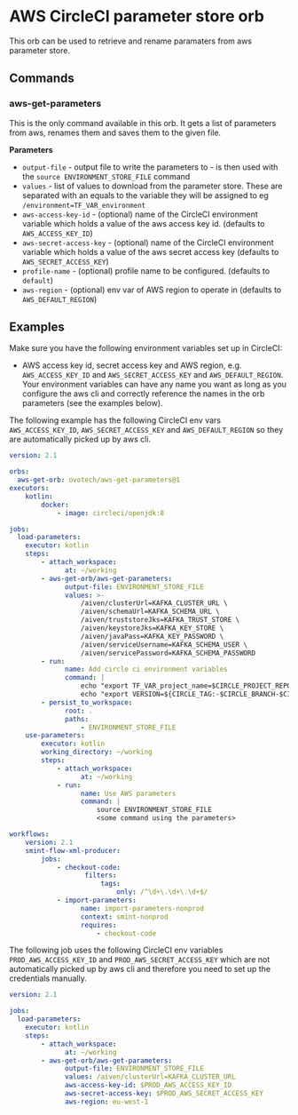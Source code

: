 # AWS CircleCI parameter store orb

This orb can be used to retrieve and rename paramaters from aws parameter store.

## Commands
### aws-get-parameters
This is the only command available in this orb. It gets a list of parameters from aws, renames them and saves them to the given file.

**Parameters**
- `output-file` - output file to write the parameters to - is then used with the ```source ENVIRONMENT_STORE_FILE``` command
- `values` - list of values to download from the parameter store. These are separated with an equals to the variable they will be assigned to eg ```/environment=TF_VAR_environment```
- `aws-access-key-id` - (optional) name of the CircleCI environment variable which holds a value of the aws access key id. (defaults to `AWS_ACCESS_KEY_ID`)
- `aws-secret-access-key` - (optional) name of the CircleCI environment variable which holds a value of the aws secret access key (defaults to `AWS_SECRET_ACCESS_KEY`)
- `profile-name` - (optional) profile name to be configured. (defaults to `default`)
- `aws-region` - (optional) env var of AWS region to operate in (defaults to `AWS_DEFAULT_REGION`)

## Examples
Make sure you have the following environment variables set up in CircleCI:
- AWS access key id, secret access key and AWS region, e.g. `AWS_ACCESS_KEY_ID` and `AWS_SECRET_ACCESS_KEY` and `AWS_DEFAULT_REGION`. Your environment variables can have any name you want as long as you configure the aws cli and correctly reference the names in the orb parameters (see the examples below).

The following example has the following CircleCI env vars `AWS_ACCESS_KEY_ID`, `AWS_SECRET_ACCESS_KEY` and `AWS_DEFAULT_REGION` so they are automatically picked up by aws cli.

```yaml
version: 2.1

orbs:
  aws-get-orb: ovotech/aws-get-parameters@1
executors:
    kotlin:
        docker:
            - image: circleci/openjdk:8

jobs:
  load-parameters:
    executor: kotlin
    steps:
        - attach_workspace:
              at: ~/working
        - aws-get-orb/aws-get-parameters:
              output-file: ENVIRONMENT_STORE_FILE
              values: >-
                  /aiven/clusterUrl=KAFKA_CLUSTER_URL \
                  /aiven/schemaUrl=KAFKA_SCHEMA_URL \
                  /aiven/truststoreJks=KAFKA_TRUST_STORE \
                  /aiven/keystoreJks=KAFKA_KEY_STORE \
                  /aiven/javaPass=KAFKA_KEY_PASSWORD \
                  /aiven/serviceUsername=KAFKA_SCHEMA_USER \
                  /aiven/servicePassword=KAFKA_SCHEMA_PASSWORD
        - run:
              name: Add circle ci environment variables
              command: |
                  echo "export TF_VAR_project_name=$CIRCLE_PROJECT_REPONAME" >> ENVIRONMENT_STORE_FILE
                  echo "export VERSION=${CIRCLE_TAG:-$CIRCLE_BRANCH-$CIRCLE_BUILD_NUM}" >> ENVIRONMENT_STORE_FILE
        - persist_to_workspace:
              root: .
              paths:
                  - ENVIRONMENT_STORE_FILE
    use-parameters:
        executor: kotlin
        working_directory: ~/working
        steps:
            - attach_workspace:
                  at: ~/working
            - run:
                  name: Use AWS parameters
                  command: |
                      source ENVIRONMENT_STORE_FILE
                      <some command using the parameters>

workflows:
    version: 2.1
    smint-flow-xml-producer:
        jobs:
            - checkout-code:
                   filters:
                       tags:
                           only: /^\d+\.\d+\.\d+$/
            - import-parameters:
                  name: import-parameters-nonprod
                  context: smint-nonprod
                  requires:
                      - checkout-code
```

The following job uses the following CircleCI env variables `PROD_AWS_ACCESS_KEY_ID` and `PROD_AWS_SECRET_ACCESS_KEY` which are not automatically picked up by aws cli and therefore you need to set up the credentials manually.

```yaml
version: 2.1

jobs:
  load-parameters:
    executor: kotlin
    steps:
        - attach_workspace:
              at: ~/working
        - aws-get-orb/aws-get-parameters:
              output-file: ENVIRONMENT_STORE_FILE
              values: /aiven/clusterUrl=KAFKA_CLUSTER_URL
              aws-access-key-id: $PROD_AWS_ACCESS_KEY_ID
              aws-secret-access-key: $PROD_AWS_SECRET_ACCESS_KEY
              aws-region: eu-west-1
```
